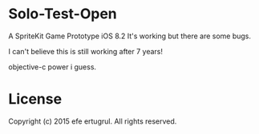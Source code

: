 # Solo-Test-Open

A SpriteKit Game Prototype
iOS 8.2
It's working but there are some bugs.

I can't believe this is still working after 7 years!

objective-c power i guess.

# License

Copyright (c) 2015 efe ertugrul. 
All rights reserved.
